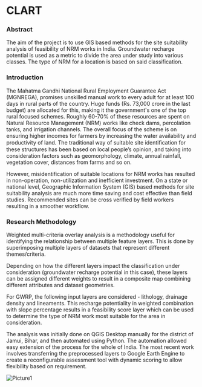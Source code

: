 # CLART
### Abstract
The aim of the project is to use GIS based methods for the site suitability analysis of feasibility of NRM works in India. Groundwater recharge potential is used as a metric to divide the area under study into various classes. The type of NRM for a location is based on said classification.
### Introduction
The Mahatma Gandhi National Rural Employment Guarantee Act (MGNREGA), promises unskilled manual work to every adult for at least 100 days in rural parts of the country. Huge funds (Rs. 73,000 crore in the last budget) are allocated for this, making it the government's one of the top rural focused schemes. Roughly 60-70% of these resources are spent on Natural Resource Management (NRM) works like check dams, percolation tanks, and irrigation channels. The overall focus of the scheme is on ensuring higher incomes for farmers by increasing the water availability and productivity of land. The traditional way of suitable site identiﬁcation for these structures has been based on local people’s opinion, and taking into consideration factors such as geomorphology, climate, annual rainfall, vegetation cover, distances from farms and so on.

However, misidentification of suitable locations for NRM works has resulted in non-operation, non-utilization and inefficient investment. On a state or national level, Geographic Information System (GIS) based methods for site suitability analysis are much more time saving and cost effective than field studies. Recommended sites can be cross verified by field workers resulting in a smoother workflow.
### Research Methodology
Weighted multi-criteria overlay analysis is a methodology useful for identifying the relationship between multiple feature layers. This is done by superimposing multiple layers of datasets that represent different themes/criteria. 

Depending on how the different layers impact the classification under consideration (groundwater recharge potential in this case), these layers can be assigned different weights to result in a composite map combining different attributes and dataset geometries. 

For GWRP, the following input layers are considered - lithology, drainage density and lineaments. This recharge potentiality in weighted combination with slope percentage results in a feasibility score layer which can be used to determine the type of NRM work most suitable for the area in consideration.

The analysis was initially done on QGIS Desktop manually for the district of Jamui, Bihar, and then automated using Python. The automation allowed easy extension of the process for the whole of India. The most recent work involves transferring the preprocessed layers to Google Earth Engine to create a reconfigurable assessment tool with dynamic scoring to allow flexibility based on requirement.

![Picture1](https://github.com/pdrk2303/CLART/assets/116311921/3c7da460-d8af-47b3-804b-8c9ce064e9f0)
